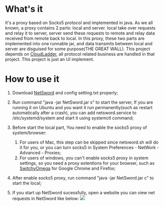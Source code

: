 # What's it
  It's a proxy based on Socks5 protocol and implemented in java. As we all known, a proxy contains 2 parts: local and server. local take over requests and relay it to server, server send these requests to remote and relay data received from remote back to local. In this proxy, these two parts are implemented into one runnable jar, and data transmits between local and server are disguised for some purpose(THE GREAT WALL). This project depends on [CloudLadder](https://github.com/SummerOak/CloudLadder), all protocol related business are handled in that project. This project is just an UI implement.
  
# How to use it

  1. Download [NetSword](https://github.com/SummerOak/NetSword/releases/download/v1.0/NetSword.zip) and config setting.txt properly;
  2. Run command "java -jar NetSword.jar s" to start the server, If you are running it on Ubuntu and you want it run permanently(such as restart automatically after a crash), you can add netsword.service to /etc/systemd/system and start it using systemctl command;
  3. Before start the local part, You need to enable the socks5 proxy of system/browser: 
  
      1) For users of Mac, this step can be skipped since netsword.sh will do it for you, or you can turn socks5 in System Preferences - NetWork - Advanced - Proxies; 
      2) For users of windows, you can't enable socks5 proxy in system settings, so you need a proxy extentions for your browser, such as [SwitchyOmega](https://github.com/FelisCatus/SwitchyOmega) for Google Chrome and Firefox; 
      
  4. After enable socks5 proxy, run command "java -jar NetSword.jar c" to start the local;
  5. If you start up NetSword sucessfully, open a website you can view net requests in NetSword like below:
  ![](https://github.com/SummerOak/NetSword/blob/master/local.png?raw=true)
